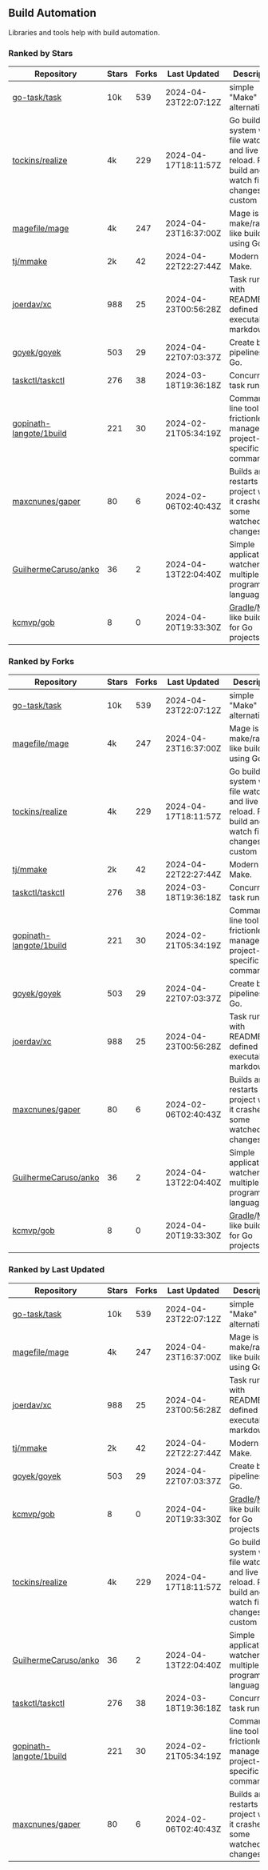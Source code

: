 ## Build Automation

Libraries and tools help with build automation.

### Ranked by Stars

| Repository | Stars | Forks | Last Updated | Description | 
|------------|-------|-------|--------------|-------------|
| [go-task/task](https://github.com/go-task/task) | 10k | 539 | 2024-04-23T22:07:12Z |  simple "Make" alternative. |
| [tockins/realize](https://github.com/tockins/realize) | 4k | 229 | 2024-04-17T18:11:57Z |  Go build a system with file watchers and live to reload. Run, build and watch file changes with custom paths. |
| [magefile/mage](https://github.com/magefile/mage) | 4k | 247 | 2024-04-23T16:37:00Z |  Mage is a make/rake-like build tool using Go. |
| [tj/mmake](https://github.com/tj/mmake) | 2k | 42 | 2024-04-22T22:27:44Z |  Modern Make. |
| [joerdav/xc](https://github.com/joerdav/xc) | 988 | 25 | 2024-04-23T00:56:28Z |  Task runner with README.md defined tasks, executable markdown. |
| [goyek/goyek](https://github.com/goyek/goyek) | 503 | 29 | 2024-04-22T07:03:37Z |  Create build pipelines in Go. |
| [taskctl/taskctl](https://github.com/taskctl/taskctl) | 276 | 38 | 2024-03-18T19:36:18Z |  Concurrent task runner. |
| [gopinath-langote/1build](https://github.com/gopinath-langote/1build) | 221 | 30 | 2024-02-21T05:34:19Z |  Command line tool to frictionlessly manage project-specific commands. |
| [maxcnunes/gaper](https://github.com/maxcnunes/gaper) | 80 | 6 | 2024-02-06T02:40:43Z |  Builds and restarts a Go project when it crashes or some watched file changes. |
| [GuilhermeCaruso/anko](https://github.com/GuilhermeCaruso/anko) | 36 | 2 | 2024-04-13T22:04:40Z |  Simple application watcher for multiple programming languages. |
| [kcmvp/gob](https://github.com/kcmvp/gob) | 8 | 0 | 2024-04-20T19:33:30Z |  [Gradle](https://docs.gradle.org/)/[Maven](https://maven.apache.org/) like build tool for Go projects. |

### Ranked by Forks

| Repository | Stars | Forks | Last Updated | Description | 
|------------|-------|-------|--------------|-------------|
| [go-task/task](https://github.com/go-task/task) | 10k | 539 | 2024-04-23T22:07:12Z |  simple "Make" alternative. |
| [magefile/mage](https://github.com/magefile/mage) | 4k | 247 | 2024-04-23T16:37:00Z |  Mage is a make/rake-like build tool using Go. |
| [tockins/realize](https://github.com/tockins/realize) | 4k | 229 | 2024-04-17T18:11:57Z |  Go build a system with file watchers and live to reload. Run, build and watch file changes with custom paths. |
| [tj/mmake](https://github.com/tj/mmake) | 2k | 42 | 2024-04-22T22:27:44Z |  Modern Make. |
| [taskctl/taskctl](https://github.com/taskctl/taskctl) | 276 | 38 | 2024-03-18T19:36:18Z |  Concurrent task runner. |
| [gopinath-langote/1build](https://github.com/gopinath-langote/1build) | 221 | 30 | 2024-02-21T05:34:19Z |  Command line tool to frictionlessly manage project-specific commands. |
| [goyek/goyek](https://github.com/goyek/goyek) | 503 | 29 | 2024-04-22T07:03:37Z |  Create build pipelines in Go. |
| [joerdav/xc](https://github.com/joerdav/xc) | 988 | 25 | 2024-04-23T00:56:28Z |  Task runner with README.md defined tasks, executable markdown. |
| [maxcnunes/gaper](https://github.com/maxcnunes/gaper) | 80 | 6 | 2024-02-06T02:40:43Z |  Builds and restarts a Go project when it crashes or some watched file changes. |
| [GuilhermeCaruso/anko](https://github.com/GuilhermeCaruso/anko) | 36 | 2 | 2024-04-13T22:04:40Z |  Simple application watcher for multiple programming languages. |
| [kcmvp/gob](https://github.com/kcmvp/gob) | 8 | 0 | 2024-04-20T19:33:30Z |  [Gradle](https://docs.gradle.org/)/[Maven](https://maven.apache.org/) like build tool for Go projects. |

### Ranked by Last Updated

| Repository | Stars | Forks | Last Updated | Description | 
|------------|-------|-------|--------------|-------------|
| [go-task/task](https://github.com/go-task/task) | 10k | 539 | 2024-04-23T22:07:12Z |  simple "Make" alternative. |
| [magefile/mage](https://github.com/magefile/mage) | 4k | 247 | 2024-04-23T16:37:00Z |  Mage is a make/rake-like build tool using Go. |
| [joerdav/xc](https://github.com/joerdav/xc) | 988 | 25 | 2024-04-23T00:56:28Z |  Task runner with README.md defined tasks, executable markdown. |
| [tj/mmake](https://github.com/tj/mmake) | 2k | 42 | 2024-04-22T22:27:44Z |  Modern Make. |
| [goyek/goyek](https://github.com/goyek/goyek) | 503 | 29 | 2024-04-22T07:03:37Z |  Create build pipelines in Go. |
| [kcmvp/gob](https://github.com/kcmvp/gob) | 8 | 0 | 2024-04-20T19:33:30Z |  [Gradle](https://docs.gradle.org/)/[Maven](https://maven.apache.org/) like build tool for Go projects. |
| [tockins/realize](https://github.com/tockins/realize) | 4k | 229 | 2024-04-17T18:11:57Z |  Go build a system with file watchers and live to reload. Run, build and watch file changes with custom paths. |
| [GuilhermeCaruso/anko](https://github.com/GuilhermeCaruso/anko) | 36 | 2 | 2024-04-13T22:04:40Z |  Simple application watcher for multiple programming languages. |
| [taskctl/taskctl](https://github.com/taskctl/taskctl) | 276 | 38 | 2024-03-18T19:36:18Z |  Concurrent task runner. |
| [gopinath-langote/1build](https://github.com/gopinath-langote/1build) | 221 | 30 | 2024-02-21T05:34:19Z |  Command line tool to frictionlessly manage project-specific commands. |
| [maxcnunes/gaper](https://github.com/maxcnunes/gaper) | 80 | 6 | 2024-02-06T02:40:43Z |  Builds and restarts a Go project when it crashes or some watched file changes. |

